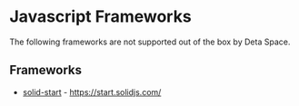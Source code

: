 # Javascript Frameworks

The following frameworks are not supported out of the box by Deta Space.

## Frameworks

- [solid-start](./solid-start/) - https://start.solidjs.com/
